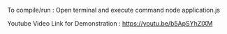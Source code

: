 To compile/run : Open terminal and execute command node application.js

Youtube Video Link for Demonstration : https://youtu.be/b5ApSYhZIXM
